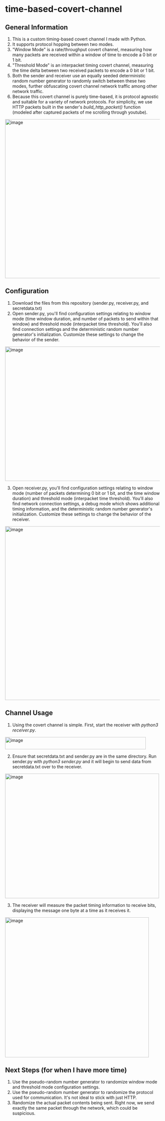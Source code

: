 # time-based-covert-channel

## General Information
1. This is a custom timing-based covert channel I made with Python.
2. It supports protocol hopping between two modes.
3. "Window Mode" is a rate/throughput covert channel, measuring how many packets are received within a window of time to encode a 0 bit or 1 bit.
4. "Threshold Mode" is an interpacket timing covert channel, measuring the time delta between two received packets to encode a 0 bit or 1 bit.
5. Both the sender and receiver use an equally seeded deterministic random number generator to randomly switch between these two modes, further obfuscating covert channel network traffic among other network traffic.
6. Because this covert channel is purely time-based, it is protocol agnostic and suitable for a variety of network protocols. For simplicity, we use HTTP packets built in the sender's _build_http_packet()_ function (modeled after captured packets of me scrolling through youtube).

<img width="975" height="517" alt="image" src="https://github.com/user-attachments/assets/7d62fcb4-280d-4b29-979f-fbd66645eb6d" />

## Configuration
1. Download the files from this repository (sender.py, receiver.py, and secretdata.txt)
2. Open sender.py, you'll find configuration settings relating to window mode (time window duration, and number of packets to send within that window) and threshold mode (interpacket time threshold). You'll also find connection settings and the deterministic random number generator's initialization. Customize these settings to change the behavior of the sender.

<img width="945" height="437" alt="image" src="https://github.com/user-attachments/assets/92a38f17-0a93-4c9e-9f65-756cadaed555" />

3. Open receiver.py, you'll find configuration settings relating to window mode (number of packets determining 0 bit or 1 bit, and the time window duration) and threshold mode (interpacket time threshold). You'll also find network connection settings, a debug mode which shows additional timing information, and the deterministic random number generator's initialization. Customize these settings to change the behavior of the receiver.

<img width="912" height="565" alt="image" src="https://github.com/user-attachments/assets/1d63999e-9898-49e3-bb29-1d77e49e1491" />

## Channel Usage
1. Using the covert channel is simple. First, start the receiver with _python3 receiver.py_.

<img width="458" height="40" alt="image" src="https://github.com/user-attachments/assets/9e03ea1d-c329-4311-b8f6-cb878eb1d074" />

2. Ensure that secretdata.txt and sender.py are in the same directory. Run sender.py with _python3 sender.py_ and it will begin to send data from secretdata.txt over to the receiver.

<img width="501" height="405" alt="image" src="https://github.com/user-attachments/assets/f99fefaf-7370-4a69-b005-e61a186084e5" />

3. The receiver will measure the packet timing information to receive bits, displaying the message one byte at a time as it receives it.

<img width="468" height="455" alt="image" src="https://github.com/user-attachments/assets/a081efce-3837-4d31-99b0-396642229278" />

## Next Steps (for when I have more time)
1. Use the pseudo-random number generator to randomize window mode and threshold mode configuration settings.
2. Use the pseudo-random number generator to randomize the protocol used for communication. It's not ideal to stick with just HTTP.
3. Randomize the actual packet contents being sent. Right now, we send exactly the same packet through the network, which could be suspicious.
